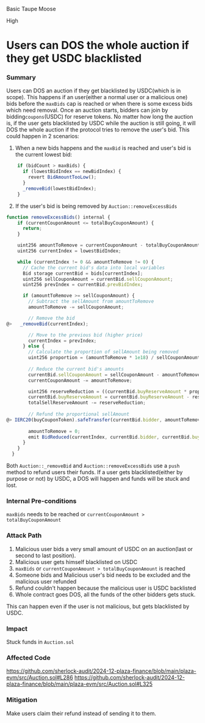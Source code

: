 Basic Taupe Moose

High

# Users can DOS the whole auction if they get USDC blacklisted

### Summary

Users can DOS an auction if they get blacklisted by USDC(which is in scope). This happens if an user(either a normal user or a malicious one) bids before the `maxBids` cap is reached or when there is some excess bids which need removal. Once an auction starts, bidders can join by bidding`coupons`(USDC) for reserve tokens. No matter how long the auction is, if the user gets blacklisted by USDC while the auction is still going, it will DOS the whole auction if the protocol tries to remove the user's bid. This could happen in 2 scenarios:
1. When a new bids happens and the `maxBid` is reached and user's bid is the current lowest bid:
```javascript
    if (bidCount > maxBids) {
      if (lowestBidIndex == newBidIndex) {
        revert BidAmountTooLow();
      }
      _removeBid(lowestBidIndex);
    }
```
2. If the user's bid is being removed by `Auction::removeExcessBids`
```javascript
function removeExcessBids() internal {
    if (currentCouponAmount <= totalBuyCouponAmount) {
      return;
    }

    uint256 amountToRemove = currentCouponAmount - totalBuyCouponAmount;
    uint256 currentIndex = lowestBidIndex;

    while (currentIndex != 0 && amountToRemove != 0) {
      // Cache the current bid's data into local variables
      Bid storage currentBid = bids[currentIndex];
      uint256 sellCouponAmount = currentBid.sellCouponAmount;
      uint256 prevIndex = currentBid.prevBidIndex;

      if (amountToRemove >= sellCouponAmount) {
        // Subtract the sellAmount from amountToRemove
        amountToRemove -= sellCouponAmount;

        // Remove the bid
@>   _removeBid(currentIndex);

        // Move to the previous bid (higher price)
        currentIndex = prevIndex;
      } else {
        // Calculate the proportion of sellAmount being removed
        uint256 proportion = (amountToRemove * 1e18) / sellCouponAmount;
        
        // Reduce the current bid's amounts
        currentBid.sellCouponAmount = sellCouponAmount - amountToRemove;
        currentCouponAmount -= amountToRemove;

        uint256 reserveReduction = ((currentBid.buyReserveAmount * proportion) / 1e18);
        currentBid.buyReserveAmount = currentBid.buyReserveAmount - reserveReduction;
        totalSellReserveAmount -= reserveReduction;
        
        // Refund the proportional sellAmount
@> IERC20(buyCouponToken).safeTransfer(currentBid.bidder, amountToRemove);
        
        amountToRemove = 0;
        emit BidReduced(currentIndex, currentBid.bidder, currentBid.buyReserveAmount, currentBid.sellCouponAmount);
      }
    }
  }
```
Both `Auction::_removeBid` and `Auction::removeExcessBids` use a `push` method to refund users their funds. If a user gets blacklisted(either by purpose or not) by USDC, a DOS will happen and funds will be stuck and lost.


### Internal Pre-conditions

`maxBids` needs to be reached or `currentCouponAmount > totalBuyCouponAmount`


### Attack Path

1. Malicious user bids a very small amount of USDC on an auction(last or second to last position).
2. Malicious user gets himself blacklisted on USDC
3. `maxBids` or `currentCouponAmount > totalBuyCouponAmount` is reached
4. Someone bids and Malicious user's bid needs to be excluded and the malicious user refunded
5. Refund couldn't happen because the malicious user is USDC backlisted
6. Whole contract goes DOS, all the funds of the other bidders gets stuck. 

This can happen even if the user is not malicious, but gets blacklisted by USDC.

### Impact

Stuck funds in `Auction.sol`

### Affected Code
https://github.com/sherlock-audit/2024-12-plaza-finance/blob/main/plaza-evm/src/Auction.sol#L286
https://github.com/sherlock-audit/2024-12-plaza-finance/blob/main/plaza-evm/src/Auction.sol#L325

### Mitigation

Make users claim their refund instead of sending it to them.
